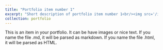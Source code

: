 ```yaml
---
title: "Portfolio item number 1"
excerpt: "Short description of portfolio item number 1<br/><img src='/images/portfolio/AirlineTrajectory.png'  alt='' style='width: 500px;'>"
collection: portfolio
---
```


This is an item in your portfolio. It can be have images or nice text. If you name the file .md, it will be parsed as markdown. If you name the file .html, it will be parsed as HTML. 
